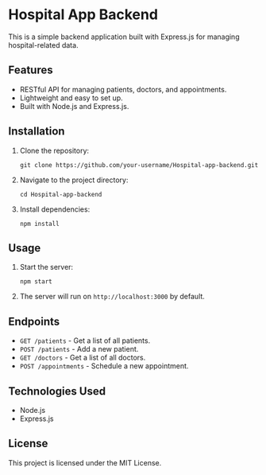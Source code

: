 # Hospital App Backend

This is a simple backend application built with Express.js for managing hospital-related data.

## Features

- RESTful API for managing patients, doctors, and appointments.
- Lightweight and easy to set up.
- Built with Node.js and Express.js.

## Installation

1. Clone the repository:
    ```
    git clone https://github.com/your-username/Hospital-app-backend.git
    ```
2. Navigate to the project directory:
    ```
    cd Hospital-app-backend
    ```
3. Install dependencies:
    ```
    npm install
    ```

## Usage

1. Start the server:
    ```
    npm start
    ```
2. The server will run on `http://localhost:3000` by default.

## Endpoints

- `GET /patients` - Get a list of all patients.
- `POST /patients` - Add a new patient.
- `GET /doctors` - Get a list of all doctors.
- `POST /appointments` - Schedule a new appointment.

## Technologies Used

- Node.js
- Express.js

## License

This project is licensed under the MIT License.